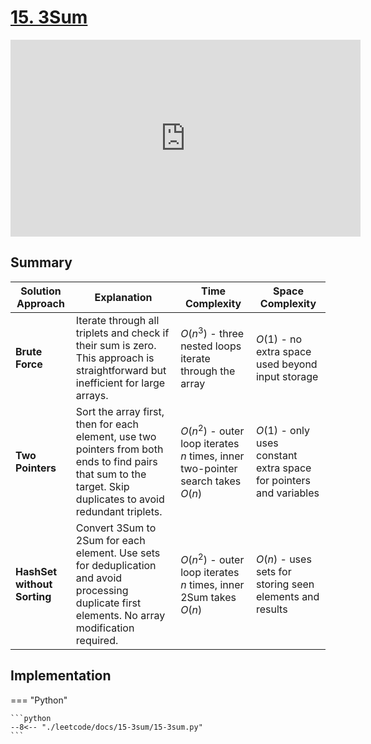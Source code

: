 # [15. 3Sum](https://leetcode.com/problems/3sum/)

<iframe width="560" height="315" src="https://www.youtube.com/embed/jzZsG8n2R9A?si=Hul4XVnvqHHsmJUt" title="YouTube video player" frameborder="0" allow="accelerometer; autoplay; clipboard-write; encrypted-media; gyroscope; picture-in-picture; web-share" referrerpolicy="strict-origin-when-cross-origin" allowfullscreen></iframe>

## Summary

| Solution Approach       | Explanation                                                                                                                                                     | Time Complexity                                                                 | Space Complexity                                                   |
| ----------------------- | --------------------------------------------------------------------------------------------------------------------------------------------------------------- | ------------------------------------------------------------------------------- | ------------------------------------------------------------------ |
| **Brute Force**             | Iterate through all triplets and check if their sum is zero. This approach is straightforward but inefficient for large arrays.                                 | $O(n^3)$ - three nested loops iterate through the array                         | $O(1)$ - no extra space used beyond input storage                  |
| **Two Pointers**            | Sort the array first, then for each element, use two pointers from both ends to find pairs that sum to the target. Skip duplicates to avoid redundant triplets. | $O(n^2)$ - outer loop iterates $n$ times, inner two-pointer search takes $O(n)$ | $O(1)$ - only uses constant extra space for pointers and variables |
| **HashSet without Sorting** | Convert 3Sum to 2Sum for each element. Use sets for deduplication and avoid processing duplicate first elements. No array modification required.                | $O(n^2)$ - outer loop iterates $n$ times, inner 2Sum takes $O(n)$               | $O(n)$ - uses sets for storing seen elements and results           |

## Implementation


=== "Python"

    ```python
    --8<-- "./leetcode/docs/15-3sum/15-3sum.py"
    ```